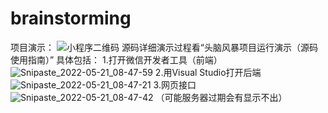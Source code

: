 # brainstorming
项目演示：
![小程序二维码](https://user-images.githubusercontent.com/108246454/176120857-8e45a458-a5ba-4a7c-a41c-a70026f8e233.jpg)
源码详细演示过程看“头脑风暴项目运行演示（源码使用指南）”
具体包括：
1.打开微信开发者工具（前端）
![Snipaste_2022-05-21_08-47-59](https://user-images.githubusercontent.com/108246454/176121153-45304844-db90-44e4-a54e-0eb617755bcc.png)
2.用Visual Studio打开后端
![Snipaste_2022-05-21_08-47-21](https://user-images.githubusercontent.com/108246454/176121291-9e531dc8-8595-4930-a4dc-c98ba9f4b5e5.png)
3.网页接口
![Snipaste_2022-05-21_08-47-42](https://user-images.githubusercontent.com/108246454/176121319-b9ba7079-b16a-4f65-bb88-a44cb253220e.png)
（可能服务器过期会有显示不出）
